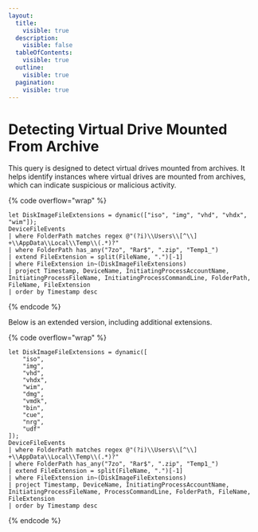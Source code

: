 ```yaml
---
layout:
  title:
    visible: true
  description:
    visible: false
  tableOfContents:
    visible: true
  outline:
    visible: true
  pagination:
    visible: true
---
```


# Detecting Virtual Drive Mounted From Archive

This query is designed to detect virtual drives mounted from archives. It helps identify instances where virtual drives are mounted from archives, which can indicate suspicious or malicious activity.

{% code overflow="wrap" %}
```kusto
let DiskImageFileExtensions = dynamic(["iso", "img", "vhd", "vhdx", "wim"]);
DeviceFileEvents
| where FolderPath matches regex @"(?i)\\Users\\[^\\] +\\AppData\\Local\\Temp\\(.*)?"
| where FolderPath has_any("7zo", "Rar$", ".zip", "Temp1_")
| extend FileExtension = split(FileName, ".")[-1]
| where FileExtension in~(DiskImageFileExtensions)
| project Timestamp, DeviceName, InitiatingProcessAccountName, InitiatingProcessFileName, InitiatingProcessCommandLine, FolderPath, FileName, FileExtension
| order by Timestamp desc
```
{% endcode %}

Below is an extended version, including additional extensions.

{% code overflow="wrap" %}
```kusto
let DiskImageFileExtensions = dynamic([
    "iso",
    "img",
    "vhd",
    "vhdx",
    "wim",
    "dmg",
    "vmdk",
    "bin",
    "cue",
    "nrg",
    "udf"
]);
DeviceFileEvents
| where FolderPath matches regex @"(?i)\\Users\\[^\\] +\\AppData\\Local\\Temp\\(.*)?"
| where FolderPath has_any("7zo", "Rar$", ".zip", "Temp1_")
| extend FileExtension = split(FileName, ".")[-1]
| where FileExtension in~(DiskImageFileExtensions)
| project Timestamp, DeviceName, InitiatingProcessAccountName, InitiatingProcessFileName, ProcessCommandLine, FolderPath, FileName, FileExtension
| order by Timestamp desc
```
{% endcode %}

